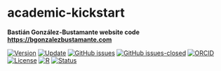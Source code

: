 # academic-kickstart
**Bastián González-Bustamante website code** \
**https://bgonzalezbustamante.com**

[![Version](https://img.shields.io/badge/version-v3.3.3-blue.svg)](https://github.com/bgonzalezbustamante/academic-hugo/blob/master/changelog.txt) [![Update](https://img.shields.io/badge/latest%20release-March%202021-orange.svg)](https://bgonzalezbustamante.com/) [![GitHub issues](https://img.shields.io/github/issues/bgonzalezbustamante/academic-kickstart.svg)](https://github.com/bgonzalezbustamante/academic-kickstart/issues/) [![GitHub issues-closed](https://img.shields.io/github/issues-closed/bgonzalezbustamante/academic-kickstart.svg)](https://github.com/bgonzalezbustamante/academic-kickstart/issues?q=is%3Aissue+is%3Aclosed) [![ORCID](https://img.shields.io/badge/ORCID%20iD-0000--0003--1510--6820-brightgreen.svg)](http://orcid.org/0000-0003-1510-6820) [![License](https://img.shields.io/badge/license-CC--BY--4.0-black)](https://github.com/bgonzalezbustamante/academic-kickstart/blob/master/LICENSE.txt) [![R](https://img.shields.io/badge/made%20with-R%20v4.0.2-1f425f.svg)](https://cran.r-project.org/) [![Status](https://img.shields.io/website-up-down-green-red/http/bgonzalezbustamante.com.svg)](https://bgonzalezbustamante.com/)
